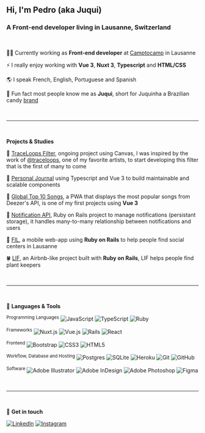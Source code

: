 <h2 align="left">Hi, I'm Pedro (aka Juqui)</h2>
<h3 align="left">A Front-end developer living in Lausanne, Switzerland</h3>

</br>

👨‍💻  Currently working as **Front-end developer** at [Camptocamp](https://camptocamp.com/en) in Lausanne

⚡  I really enjoy working with **Vue 3**, **Nuxt 3**,  **Typescript** and **HTML/CSS** 

🌎  I speak French, English, Portuguese and Spanish

🍬  Fun fact most people know me as **Juqui**, short for Juquinha a Brazilian candy [brand](https://vejasp.abril.com.br/wp-content/uploads/2018/07/capa11.jpg)

</br>

____________________________________________________

</br>

**Projects & Studies**

🎨 [TraceLoops Filter](https://codepen.io/pedroslvieira/pen/zYjxOPJ), ongoing project using Canvas, I was inspired by the work of [@traceloops](https://www.instagram.com/Traceloops/), one of my favorite artists, to start developing this filter that is the first of many to come

📓 [Personal Journal](https://pedroslvieira.github.io/ts-journal/) using Typescript and Vue 3 to build maintainable and scalable components

🎵 [Global Top 10 Songs](https://vue-deezer-v2.herokuapp.com), a PWA that displays the most popular songs from Deezer's API, is one of my first projects using **Vue 3** 

🔔 [Notification API](https://github.com/pedroslvieira/notification-api), Ruby on Rails project to manage notifications (persistant storage), it handles many-to-many relationship between notifications and users

🔭 [FIL](https://filausanne.herokuapp.com), a mobile web-app using **Ruby on Rails** to help people find social centers in Lausanne 

🍀 [LIF](https://lif-kirilbt.herokuapp.com/), an Airbnb-like project built with **Ruby on Rails**, LIF helps people find plant keepers

</br>

____________________________________________________

</br>

:wrench: **Languages & Tools**

<sup>Programming Languages</sup>
![JavaScript](https://img.shields.io/badge/javascript-%23323330.svg?style=flat-square&logo=javascript&logoColor=%23F7DF1E)
![TypeScript](https://img.shields.io/badge/typescript-3178C6.svg?style=flat-square&logo=typescript&logoColor=FFFFFF)
![Ruby](https://img.shields.io/badge/ruby-%23CC342D.svg?style=flat-square&logo=ruby&logoColor=white)

<sup>Frameworks</sup>
![Nuxt.js](https://img.shields.io/badge/nuxt-%2335495e.svg?style=flat-square&logo=nuxtdotjs&logoColor=%234FC08D)
![Vue.js](https://img.shields.io/badge/vuejs-%2335495e.svg?style=flat-square&logo=vuedotjs&logoColor=%234FC08D)
![Rails](https://img.shields.io/badge/rails-%23CC0000.svg?style=flat-square&logo=ruby-on-rails&logoColor=white)
![React](https://img.shields.io/badge/react-%2320232a.svg?style=flat-square&logo=react&logoColor=%2361DAFB)

<sup>Frontend</sup>
![Bootstrap](https://img.shields.io/badge/bootstrap-%23563D7C.svg?style=flat-square&logo=bootstrap&logoColor=white)
![CSS3](https://img.shields.io/badge/css3-%231572B6.svg?style=flat-square&logo=css3&logoColor=white)
![HTML5](https://img.shields.io/badge/html5-%23E34F26.svg?style=flat-square&logo=html5&logoColor=white)

<sup>Workflow, Database and Hosting</sup>
![Postgres](https://img.shields.io/badge/postgres-%23316192.svg?style=flat-square&logo=postgresql&logoColor=white)
![SQLite](https://img.shields.io/badge/sqlite-%2307405e.svg?style=flat-square&logo=sqlite&logoColor=white)
![Heroku](https://img.shields.io/badge/heroku-%23430098.svg?style=flat-square&logo=heroku&logoColor=white)
![Git](https://img.shields.io/badge/git-%23F05033.svg?style=flat-square&logo=git&logoColor=white)
![GitHub](https://img.shields.io/badge/github-%23121011.svg?style=flat-square&logo=github&logoColor=white)

<sup>Software</sup>
![Adobe Illustrator](https://img.shields.io/badge/adobe%20illustrator-%23FF9A00.svg?style=flat-square&logo=adobe%20illustrator&logoColor=white)
![Adobe InDesign](https://img.shields.io/badge/Adobe%20InDesign-49021F?style=flat-square&logo=adobeindesign&logoColor=white)
![Adobe Photoshop](https://img.shields.io/badge/adobe%20photoshop-%2331A8FF.svg?style=flat-square&logo=adobe%20photoshop&logoColor=white)
![Figma](https://img.shields.io/badge/figma-%23F24E1E.svg?style=flat-square&logo=figma&logoColor=white)

</br>

________________________________________________________

</br>

:iphone: **Get in touch**

[![LinkedIn](https://img.shields.io/badge/linkedin-%230077B5.svg?style=flat-square&logo=linkedin&logoColor=white)](https://linkedin.com/in/pedroslvieira)
[![Instagram](https://img.shields.io/badge/<pedroslvieira>-%23E4405F.svg?style=flat-square&logo=Instagram&logoColor=white)](https://www.instagram.com/pedroslvieira/)
